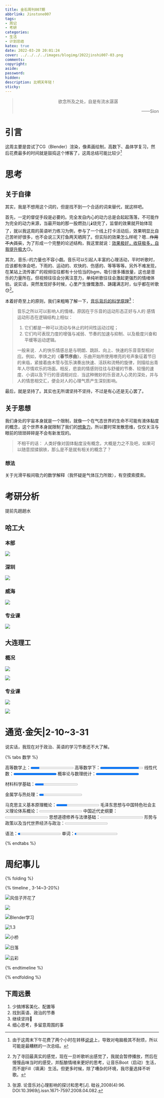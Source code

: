 ```yaml
---
title: 金石周刊007期
abbrlink: Jinstone007
tags:
- 周记
- 考研
categories:
- 生活
- 计划总结
katex: true
date: 2022-03-20 20:01:24
cover: ../../../../images/blogimg/2022jinshi007-03.png
comments:
copyright:
aside:
password:
hidden: 
description: 比明天年轻！
sticky:
---
```


> <center>欲念所及之处，自是有流水潺潺</center>
> <p align="right">——Sion</p>

# 引言

这周主要是尝试了CG（Blender）渲染，像素画绘制，高数下、晶体学复习，然后花费最多的时间就是鼓捣这个博客了，这周总结可能比较少[^1]

# 思考

## 关于自律

其实，我是不想用这个词的，但是找不到一个合适的词来替代，就这样吧。

首先，一定的督促手段是必要的。完全发自内心的动力总是会起起落落，不可能作为完全的动力来源，当最开始的那一股燃劲儿🕯️烧完了，监督的效果就开始体现了，就以我这周的英语听力练习为例，参与了一个线上打卡活动后，效果明显比自己苦听好很多，也不会说三天打鱼两天晒网了。但实际的效果怎么样呢？嗯…~~作用不大其实~~，为了形成一个完整的论述结构，我这里就说：<u>效果极好，收获极多，自我提升极大</u>😏。

其次，音乐🎶的力量也不容小觑。音乐可以引起人丰富的心理活动，平时听歌时，应该都有体会吧，下雨的、运动的、欢快的、伤感的、等等等等。另外不难发现，在某站上流传甚广的视频往往都有十分恰当的bgm，吸引很多播放量，这也是音乐的力量所在。但视频往往会分离注意力，单纯听歌往往会激起更强烈的情绪体验。说实话，突然发现好多时候，心里产生慷慨激昂、踌躇满志时，似乎都在听歌😓[^2]。

本着好奇至上的原则，我们来粗略了解一下，<u>音乐背后的科学原理</u>[^3]：

> 音乐之所以可以影响人的情绪，原因在于乐音的运动形态正好与人的
> 感情运动形态在逻辑结构上相似： 
>
> 1. 它们都是一种可以流动与休止的时间性运动过程；
> 2. 它们均可表现力度的增强与减弱、节奏的加速与抑制、以及极度兴奋和平缓等运动逻辑。
> 
>  一般来说．人的快乐情感总是与明朗、跳跃、向上、快速的乐音音型相对应。例如，李焕之的《**春节序曲**》，乐曲开始所使用嘹亮的号声象征着节日的来临，紧接着由木管与弦乐演奏出快速、活跃和流畅的旋律，则描绘出青年人尽情欢乐的场面。相反，悲哀的情感则往往与舒缓的节奏、较慢的速度、小调以及下行的音调相对应．当这种微妙的乐音进入心灵的深处，并与人的情思相交汇，便会对人的心理气质产生深刻影响。

最后，就是坚持了。其实也无所谓坚持不坚持，不过是有心还是无心罢了。

## 关于思想

我们身处的宇宙本身就是一个限制，就像一个在气态世界的生命不可能有液体黏度的概念，这个世界本身就限制了我们的<u>想象力</u>，所以要时常发散思维，仅仅关注与眼前的琐琐碎碎是不会有新发现的。

> 不相干的话： 人类好像对固体黏度没有概念，大概是力之不及吧，如果可以随意捏揉钢铁，那么是不是就有相关的概念了？

### 想法

关于光滑平板间吸力的数学解释（我怀疑是气体压力所致），有空摸索摸索。

# 考研分析

提前先趟趟水

## 哈工大

### 本部

![](../../../../images/blogimg/2022image-20220320201046710.png)

### 深圳

![](../../../../images/blogimg/2022image-20220320201046710.png)

### 威海

![](../../../../images/blogimg/2022image-20220320201317687.png)

### 专业课

![](../../../../images/blogimg/2022image-20220320201317687.png)



## 大连理工

###  概况

![](../../../../images/blogimg/2022image-20220320202500976.png)

![](../../../../images/blogimg/2022image-20220320202609592.png)

### 专业课

![](../../../../images/blogimg/2022image-20220320202737300.png)

![](C:/Users/agape/AppData/Roaming/Typora/typora-user-images/image-20220320202810773.png)



# 通览·金矢|2-10~3-31

说实话，我现在对于政治、英语的学习节奏还不大了解。

{% tabs 数学 %}
<!-- tab 数学 -->

高等数学上：<progress max="100" value="20" id="progress"></progress>
高等数学下：<progress max="100" value="90" id="progress"></progress>
线性代数：<progress max="100" value="100" id="progress"></progress>
概率论与数理统计：<progress max="100" value="100" id="progress"></progress>

<!-- endtab -->

<!-- tab 专业课 -->

材料科学基础：<progress max="100" value="20" id="progress"></progress>

金属学与热处理：<progress max="100" value="10" id="progress"></progress>

<!-- endtab -->

<!-- tab 政治 -->

马克思主义基本原理概论：<progress max="100" value="25" id="progress"></progress>
毛泽东思想与中国特色社会主义理论体系概论：<progress max="100" value="0" id="progress"></progress>
中国近代史纲要：<progress max="100" value="0" id="progress"></progress>
思想道德修养与法律基础：<progress max="100" value="0" id="progress"></progress>
形势与政策以及当代世界经济与政治：<progress max="100" value="0" id="progress"></progress>

<!-- endtab -->

<!-- tab 英语 -->

语法：<progress max="100" value="5" id="progress"></progress>
单词：<progress max="100" value="4" id="progress"></progress>

<!-- endtab -->
{% endtabs %}

# 周纪事儿

{% folding %}

{% timeline ,  3-14~3-20%}

<!-- timeline 周一 -->

![风信子开花了](https://cdn5.telegram-cdn.org/file/ugtkPbFZ8WLIHKZMe4kwClEv1bC0pA-qZZhZdhTgSHMGyQW1E5NLwmqrH_sTAoQxVr23Z1S6R0bNwT59v-BcJPJVke9T0OlxY4A6HkiZ0haiCDVLRgSy_4ZZetgCDsiUnnkexFicYOgsfsFFx08l2ODSNLJ-_F6a7UnK7RM5StFcEHJ-ehSc4u5tLj130qw-492rdmBfyCqWtEXZqnmrIBD5gOgtqPNrPhBtHEuC1WZoFsb7P0PjCFAc91FMDrSdeX0pVb5JvpF-mBa4qxWo81F0E9lrl89hCCxfUQqZEKxCuXG9AYFbZNiQEXfxGSSHdALk5BNfKzWyANmp19VNVg.jpg)

<!-- endtimeline -->
<!-- timeline 周二 -->

![](https://cdn5.telegram-cdn.org/file/MA8klN0ljoG2NNGOsSN0BGHklNdsVsYgRxxT83rBttrs-J2Q2YpunxtQQeaM-ls4yRUpyNLhjEMpDo8NRhhz6AESJw0XujeoqTsGSN7mx0GtU_JndvcxZGt-U0xhy1JR386UGyEBfg29Sw-Itb4IBhM6eKU9YHgOswovH5AUF3cx_kyaO8kiigrwrQ7mJd0GHXnuT-ogL2-hNZ78pvploEto2PV2YEQDy2EnMPoMHRp8R66ljAgmXYHrOQY6hIW03lCAVYk8nUUyylweP3ah26pMO_yQbZ-98VPxdncnvQ0F5tgzH5BIwa8v8wviJBEAgcqIe-GxYeOvmJEkh6q32w.jpg)

<!-- endtimeline -->

<!-- timeline 周三 -->

![Blender学习](https://cdn5.telegram-cdn.org/file/n7SkDVvLYqNllJIJAzqamOa91tyK8ZzbMs9oM8hgFRhBt_uMG98efKmEbM9rdDpBXppERLSSgUK-UNlYGWsEFJA92II3fPgMth_5cMbIxSpftipVxTHPMjGFzCjO3dPYN9s5WhpC4_FeD8v264cztS_qJHu4pOzZ1IM4nY-2r6O1Vigvbnzi_WCmYPIYXVR6AP0iZGUGucmGpFepo6Z81UUG9JPNJ3uy6QVOeBsAEHHtIWkFrBCD5gcrkvkZaXCHIG5BzhfXFepR8NvRd-l7auhd0EtdEdBaQo8QSm_n_3mTopOI9IskZwVDE4Y6_CIHvL_TVywepiYb_ySDV0-A4A.jpg)

<!-- endtimeline -->

<!-- timeline 周四 -->

![1.3](https://cdn5.telegram-cdn.org/file/ibN4q4wyJRGRIGB2X4AcaMGLm2o-LmapW-Jyl-6kbSEmUN-hhNxjD4HxHxkMqnFgcv_tsMjckyZUhZNe3bPSwZY3UCy9IwThTy4RX_ISjA3bS7K8LFfP_3HX8JWIgLoHDxgsGNBl2tk_ls4nRws5ErIy1bx_qSeSQ5BtBD8Me4koK8LpC219KGu1NmNHNrzhdVLse5dJHTT6XirTqXNm8MY_xj84cX01DODoAlSV-FnIHXjeXByqzwYynztQ4MqE0hC_BNyrGDS4VVytQ01iRiHLy8d3kdO409B28Ihj0ZBeW0kvNnuTmR6EQSyLAH9k3zfPl_9JZGWralsCd5jiDA.jpg)

<!-- endtimeline -->

<!-- timeline 周五 -->

![小桥](https://cdn5.telegram-cdn.org/file/Cag9JisWdmPWOgNpuXg-HoIj-8y4-B4LBzVU3ZlCI6H1rqnRh_W6O2pVkmgG3bnSp2MO5yzagjbOtJfsEoC7BFlIskh96kA4KRhRs4ze0k0vuWhrglJts71QkUU-xHUlHVvE1Dc0nCxwBQT8ZG5e83_rYa9SRALXkO0k-Ua7VtxiODMWRLcB14NpEROjF0zMnHMyicLVHE_MCnwVFnHdXJ4DWkBx6KahePS9E7BKvE8JEQm4cn9rfimTFaGNjtlXoy3ltyIlihq0cZSNw_XiuSoxOexOU1E6fm1YZDZp2406qFy3pf-i8EoO87fIwzbBHCZOP8teLL-Xakmh1KXJiA.jpg)

<!-- endtimeline -->

<!-- timeline 周六 -->

![日落](https://cdn5.telegram-cdn.org/file/fU7X6A3C4eHWNVim1WkpcSMIZoEd_nV68RtDoxpOHvIxkwCbGo3OZQpipvh_3r7Mi5pnWpVzL0_B1G-4YdAjF1gEHItZELLXU8tIvq1xG8UJ-uPKU4VKg22MM5Liya64Dx9UPpAvtFvDrJ2NV6Jl9nd-2q3Db87JtTt_Vh1th8IqGYXe9-Idgu8NHvGm-Ep2emxKTdiBEDmrgFoRWGhZpyE6IZRdjHF13MDoKLNyGjkD-CqmQTlazR0Wi_nuI_hve4dSg_VMc7G8u8PFEbeeIqw1WCyJytPcBKItbx44WUk-HG8gADXH1zaCv9v43PmuoOTlLGYlQtT-u5M0bjgpQg.jpg)

<!-- endtimeline -->

<!-- timeline 周日 -->

![云彩](https://cdn5.telegram-cdn.org/file/Z1Rz8z1GHjjkjEjuPsKy36S_h6Q1l9lemO30G7xOuwViT6Q1VZAXUrOH0PT80D-siKMl3eCRQO2_DmE_sG92oSDUCWUEmQTsneWcKsR-kOJEr5klzULt9I40oRt7O02-1f5wllaqlfoslmLK2u_5t-b78pWLOZQWTVnUO4MnCfP3aVvVwayBxPgCubiCTHBNioqJ85VVx4ruppqrLf-jJHXVoKfONyWBICM7Sus9qS0MxWytvGb6hnmlZjl7rm4DHKxYjxBJV9Lgy192AYOJcN9NaMg8p-rBZY2Q8M8DlSZS_BZR54jt587_KQSBvm34eI3OWv5ylDaJwwmNGiNCiw.jpg)

<!-- endtimeline -->

{% endtimeline %}

{% endfolding %}

## 下周远景

1. 少搞博客美化、配置等
2. 找到英语、政治的节奏
3. 继续坚持🏃‍
4. 细心思考，多留意周围的事



[^1]:由于这周末下午花费了两个小时在转移[说说](https://www.si-on.top/shuoshuo)上，导致对电脑极其不耐烦，所以可能是最糟糕的一次总结。
[^2]:为了寻回最真实的感觉，现在一旦听歌听出感觉了，我就会暂停播放，然后在慢慢品味当时的感受，并酝酿情绪来更好的思考，让音乐Boot（启动）生活，而不是Fill（填满）生活。但更多时候，除了嘈杂的环境，我尽量选择不听歌。
[^3]:张源. 论音乐对心理影响的探讨和思考[J]. 硅谷,2008(4):96. DOI:10.3969/j.issn.1671-7597.2008.04.082.
